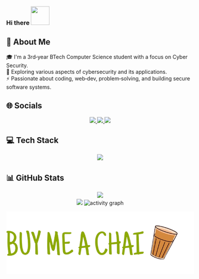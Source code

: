 <h3>Hi there <img src="https://raw.githubusercontent.com/rahulbanerjee26/githubProfileReadmeGenerator/main/gifs/wave.gif" width="50" height="50" /></h3>

## 💫 About Me  
🎓 I'm a 3rd‑year BTech Computer Science student with a focus on Cyber Security.  
🌱 Exploring various aspects of cybersecurity and its applications.  
⚡ Passionate about coding, web‑dev, problem‑solving, and building secure software systems.

## 🌐 Socials  
<p align="center">
  <a href="https://discord.gg/anslveki_00439">
    <img src="https://skillicons.dev/icons?i=discord" />
  </a>
  <a href="https://instagram.com/anslveki">
    <img src="https://skillicons.dev/icons?i=instagram" />
  </a>
  <a href="https://www.linkedin.com/in/anton-john-416059140/">
    <img src="https://skillicons.dev/icons?i=linkedin" />
  </a>
</p>

## 💻 Tech Stack  
<p align="center">
    <img src="https://skillicons.dev/icons?i=css,html,c,python,bash,gcp,js,git,powershell,kali" />
</p>

## 📊 GitHub Stats  
<p align="center">
  <img src="https://github-readme-stats.vercel.app/api?username=antnjhn&theme=merko&hide_border=false&include_all_commits=true&count_private=true" /><br/>
  <img src="https://github-readme-stats.vercel.app/api/top-langs/?username=antnjhn&theme=merko&hide_border=false&layout=compact" />
  <img src="https://github-readme-activity-graph.vercel.app/graph?username=antnjhn&radius=16&theme=github-compact&area=true&order=5" height="250" alt="activity graph" />
</p>

<p align="center">
  <a href="https://antnjhn.github.io/qr-page/">
    <img
      src="https://raw.githubusercontent.com/antnjhn/antnjhn/main/images/CHAI.png"
      alt="Scan Me"
  </a>
</p>

<!-- The icons and hi gif was inspired by himesh95 -->
